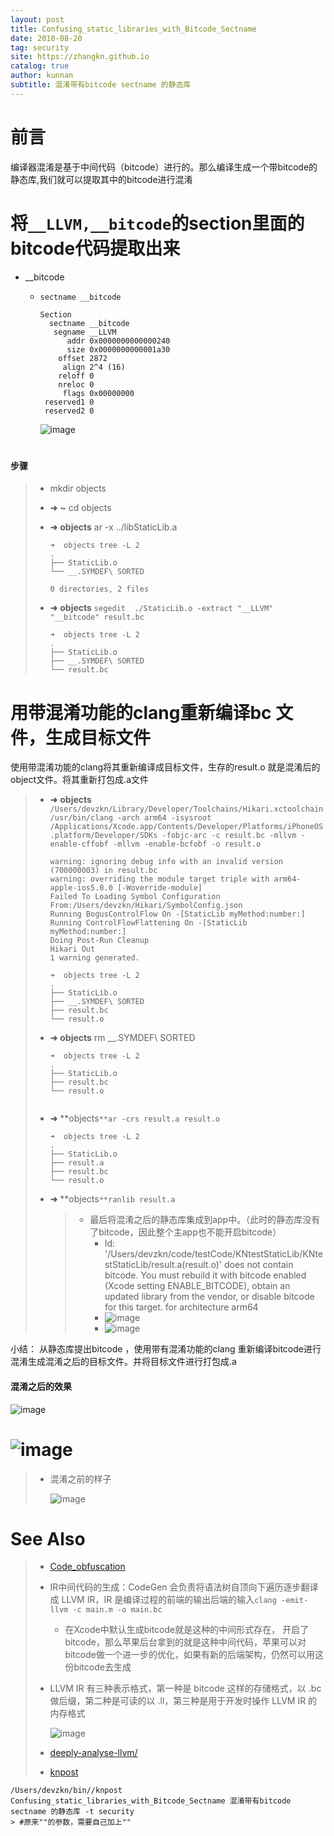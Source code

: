 ```yaml
---
layout: post
title: Confusing_static_libraries_with_Bitcode_Sectname
date: 2018-08-20
tag: security
site: https://zhangkn.github.io
catalog: true
author: kunnan
subtitle: 混淆带有bitcode sectname 的静态库
---
```




# 前言



编译器混淆是基于中间代码（bitcode）进行的。那么编译生成一个带bitcode的静态库,我们就可以提取其中的bitcode进行混淆



# 将`__LLVM,__bitcode`的section里面的bitcode代码提取出来

- __bitcode

  * `sectname __bitcode`

    ```
    Section
      sectname __bitcode
       segname __LLVM
          addr 0x0000000000000240
          size 0x0000000000001a30
        offset 2872
         align 2^4 (16)
        reloff 0
        nreloc 0
         flags 0x00000000
     reserved1 0
     reserved2 0
    
    ```

    ![image](https://ws1.sinaimg.cn/large/af39b376gy1fufxtoacppj218n0k1dp0.jpg)



# 

#### 步骤

> * mkdir objects
>
> * **➜**  **~** cd objects
>
> * **➜**  **objects** ar -x ../libStaticLib.a
>
>   ```
>   ➜  objects tree -L 2
>   .
>   ├── StaticLib.o
>   └── __.SYMDEF\ SORTED
>   
>   0 directories, 2 files
>   
>   ```
>
> * **➜**  **objects** `segedit  ./StaticLib.o -extract "__LLVM" "__bitcode" result.bc`
>
>   ```
>   ➜  objects tree -L 2
>   .
>   ├── StaticLib.o
>   ├── __.SYMDEF\ SORTED
>   └── result.bc
>   
>   ```
>

# 用带混淆功能的clang重新编译bc 文件，生成目标文件

 使用带混淆功能的clang将其重新编译成目标文件，生存的result.o 就是混淆后的object文件。将其重新打包成.a文件

 

> * **➜**  **objects** `/Users/devzkn/Library/Developer/Toolchains/Hikari.xctoolchain/usr/bin/clang -arch arm64 -isysroot /Applications/Xcode.app/Contents/Developer/Platforms/iPhoneOS.platform/Developer/SDKs -fobjc-arc -c result.bc -mllvm -enable-cffobf -mllvm -enable-bcfobf -o result.o`
>
>   ```
>   warning: ignoring debug info with an invalid version (700000003) in result.bc
>   warning: overriding the module target triple with arm64-apple-ios5.0.0 [-Woverride-module]
>   Failed To Loading Symbol Configuration From:/Users/devzkn/Hikari/SymbolConfig.json
>   Running BogusControlFlow On -[StaticLib myMethod:number:]
>   Running ControlFlowFlattening On -[StaticLib myMethod:number:]
>   Doing Post-Run Cleanup
>   Hikari Out
>   1 warning generated.
>   
>   ```
>
>   ```
>   ➜  objects tree -L 2
>   .
>   ├── StaticLib.o
>   ├── __.SYMDEF\ SORTED
>   ├── result.bc
>   └── result.o
>   
>   ```
>
> * **➜**  **objects** rm __.SYMDEF\ SORTED
>
>   ```
>   ➜  objects tree -L 2           
>   .
>   ├── StaticLib.o
>   ├── result.bc
>   └── result.o
>   
>   
>   ```
>
> * **➜**  **objects`**ar -crs result.a result.o`
>
>   ```
>   ➜  objects tree -L 2                
>   .
>   ├── StaticLib.o
>   ├── result.a
>   ├── result.bc
>   └── result.o
>   
>   ```
>
> * **➜**  **objects`**ranlib result.a`
>
>
>
>   > - 最后将混淆之后的静态库集成到app中。（此时的静态库没有了bitcode，因此整个主app也不能开启bitcode）
>   >   * ld: '/Users/devzkn/code/testCode/KNtestStaticLib/KNtestStaticLib/result.a(result.o)' does not contain bitcode. You must rebuild it with bitcode enabled (Xcode setting ENABLE_BITCODE), obtain an updated library from the vendor, or disable bitcode for this target. for architecture arm64
>   >   * ![image](https://ws1.sinaimg.cn/large/af39b376gy1fufysix44oj20ct0baq4d.jpg)
>   >   * ![image](https://ws1.sinaimg.cn/large/af39b376gy1fufypeoe9ij20od0a8t9m.jpg)

小结： 从静态库提出bitcode ，使用带有混淆功能的clang 重新编译bitcode进行混淆生成混淆之后的目标文件。并将目标文件进行打包成.a



#### 混淆之后的效果

![image](https://ws1.sinaimg.cn/large/af39b376gy1fufyylzjclj20m90ma0xa.jpg)



# 

# ![image](https://ws1.sinaimg.cn/large/af39b376gy1fufz1japbnj21c20n7grs.jpg)



> * 混淆之前的样子
>
>   ![image](https://ws1.sinaimg.cn/large/af39b376gy1fufz395atcj20zn0bfwgr.jpg)

# See Also 



>* [Code_obfuscation](https://kunnan.github.io/2018/08/18/Code_obfuscation/)
>
>  * IR中间代码的生成：CodeGen 会负责将语法树自顶向下遍历逐步翻译成 LLVM IR，IR 是编译过程的前端的输出后端的输入`clang -emit-llvm -c main.m -o main.bc`
>
>    * 在Xcode中默认生成bitcode就是这种的中间形式存在， 开启了bitcode，那么苹果后台拿到的就是这种中间代码，苹果可以对bitcode做一个进一步的优化，如果有新的后端架构，仍然可以用这份bitcode去生成
>  * LLVM IR 有三种表示格式，第一种是 bitcode 这样的存储格式，以 .bc 做后缀，第二种是可读的以 .ll，第三种是用于开发时操作 LLVM IR 的内存格式
>
>    ![image](https://ws1.sinaimg.cn/large/af39b376gy1fufx15k8dhj20sg0lc4jd.jpg)
>
>* [deeply-analyse-llvm/](https://ming1016.github.io/2017/03/01/deeply-analyse-llvm/)
>
>* [knpost](https://github.com/zhangkn/KNBin/blob/master/knpost) 
>
```
/Users/devzkn/bin//knpost Confusing_static_libraries_with_Bitcode_Sectname 混淆带有bitcode sectname 的静态库 -t security
> #原来""的参数，需要自己加上""
```

